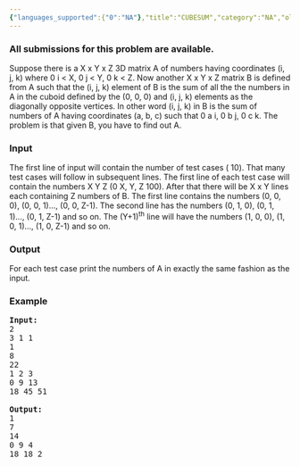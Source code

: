 ```yaml
---
{"languages_supported":{"0":"NA"},"title":"CUBESUM","category":"NA","old_version":true,"problem_code":"CUBESUM","tags":{"0":"NA"},"layout":"problem"}
---
```


<h3> All submissions for this problem are available. </h3><p>Suppose there is a X x Y x Z 3D matrix A of numbers having coordinates (i, j, k) where 0     i &lt; X, 0     j &lt; Y, 0     k &lt; Z. Now another X x Y x Z matrix B is defined from A such that the (i, j, k) element of B is the sum of all the the numbers in A in the cuboid defined by the (0, 0, 0) and (i, j, k) elements as the diagonally opposite vertices. In other word (i, j, k) in B is the sum of numbers of A having coordinates (a, b, c) such that 0     a     i, 0     b     j, 0     c     k. The problem is that given B, you have to find out A.
<h3>Input</h3>
</p><p>The first line of input will contain the number of test cases (     10). That many test cases will follow in subsequent lines. The first line of each test case will contain the numbers X Y Z (0     X, Y, Z     100). After that there will be X x Y lines each containing Z numbers of B. The first line contains the numbers (0, 0, 0), (0, 0, 1)..., (0, 0, Z-1). The second line has the numbers (0, 1, 0), (0, 1, 1)..., (0, 1, Z-1) and so on. The (Y+1)<sup>th</sup> line will have the numbers (1, 0, 0), (1, 0, 1)..., (1, 0, Z-1) and so on.</p>
<h3>Output</h3>
<p>For each test case print the numbers of A in exactly the same fashion as the input.</p>
<h3>Example</h3>

<pre>
<b>Input:</b>
2
3 1 1
1 
8 
22 
1 2 3
0 9 13 
18 45 51 

<b>Output:</b>
1 
7 
14 
0 9 4 
18 18 2 
</pre>    